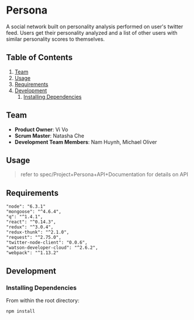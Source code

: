 # Persona

A social network built on personality analysis performed on user's twitter feed. Users get their personality analyzed and a list of other users with similar personality scores to themselves.

## Table of Contents

1. [Team](#team)
1. [Usage](#Usage)
1. [Requirements](#requirements)
1. [Development](#development)
    1. [Installing Dependencies](#installing-dependencies)

## Team

  - __Product Owner__: Vi Vo
  - __Scrum Master__: Natasha Che
  - __Development Team Members__: Nam Huynh, Michael Oliver

## Usage

> refer to spec/Project+Persona+API+Documentation for details on API

## Requirements

    "node": "6.3.1"
    "mongoose": "^4.6.4",
    "q": "^1.4.1",
    "react": "^0.14.3",
    "redux": "^3.0.4",
    "redux-thunk": "^2.1.0",
    "request": "^2.75.0",
    "twitter-node-client": "0.0.6",
    "watson-developer-cloud": "^2.6.2",
    "webpack": "^1.13.2"

## Development

### Installing Dependencies

From within the root directory:

```sh
npm install
```


